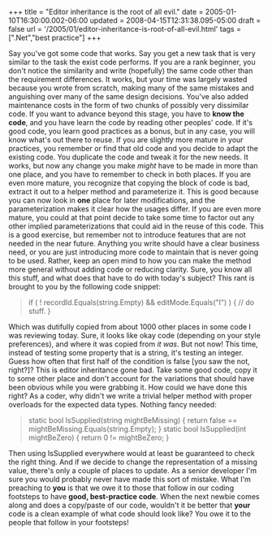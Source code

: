 +++
title = "Editor inheritance is the root of all evil."
date = 2005-01-10T16:30:00.002-06:00
updated = 2008-04-15T12:31:38.095-05:00
draft = false
url = '/2005/01/editor-inheritance-is-root-of-all-evil.html'
tags = [".Net","best practice"]
+++

Say you've got some code that works. Say you get a new task that is very similar to the task the exist code performs. If you are a rank beginner, you don't notice the similarity and write (hopefully) the same code other than the requirement differences. It works, but your time was largely wasted because you wrote from scratch, making many of the same mistakes and anguishing over many of the same design decisions. You've also added maintenance costs in the form of two chunks of possibly very dissimilar code. If you want to advance beyond this stage, you have to **know the code**, and you have learn the code by reading other peoples' code. If it's good code, you learn good practices as a bonus, but in any case, you will know what's out there to reuse. If you are slightly more mature in your practices, you remember or find that old code and you decide to adapt the existing code. You duplicate the code and tweak it for the new needs. It works, but now any change you make _might_ have to be made in more than one place, and you have to remember to check in both places. If you are even more mature, you recognize that copying the block of code is bad, extract it out to a helper method and parameterize it. This is good because you can now look in **one** place for later modifications, and the parameterization makes it clear how the usages differ. If you are even more mature, you could at that point decide to take some time to factor out any other implied parameterizations that could aid in the reuse of this code. This is a good exercise, but remember not to introduce features that are not needed in the near future. Anything you write should have a clear business need, or you are just introducing more code to maintain that is never going to be used. Rather, keep an open mind to how you can make the method more general without adding code or reducing clarity. Sure, you know all this stuff, and what does that have to do with today's subject? This rant is brought to you by the following code snippet:

> if ( ! recordId.Equals(string.Empty) && editMode.Equals("I") ) { // do stuff. }

Which was dutifully copied from about 1000 other places in some code I was reviewing today. Sure, it looks like okay code (depending on your style preferences), and where it was copied from _it was_. But not now! This time, instead of testing some property that is a string, it's testing an integer. Guess how often that first half of the condition is false \[you saw the not, right?\]? This is editor inheritance gone bad. Take some good code, copy it to some other place and don't account for the variations that should have been obvious while you were grabbing it. How could we have done this right? As a coder, why didn't we write a trivial helper method with proper overloads for the expected data types. Nothing fancy needed:

> static bool IsSupplied(string mightBeMissing) { return false == mightBeMissing.Equals(string.Empty); } static bool IsSupplied(int mightBeZero) { return 0 != mightBeZero; }

Then using IsSupplied everywhere would at least be guaranteed to check the right thing. And if we decide to change the representation of a missing value, there's only a couple of places to update. As a senior developer I'm sure you would probably never have made this sort of mistake. What I'm preaching to **you** is that we owe it to those that follow in our coding footsteps to have **good, best-practice code**. When the next newbie comes along and does a copy/paste of our code, wouldn't it be better that **your** code is a clean example of what code should look like? You owe it to the people that follow in your footsteps!
